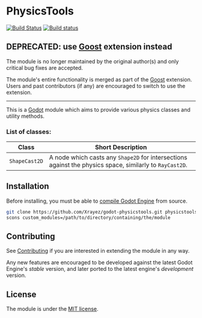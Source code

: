 # PhysicsTools

[![Build Status](https://travis-ci.com/Xrayez/godot-physicstools.svg?branch=master-gd3)](https://travis-ci.com/Xrayez/godot-physicstools)
[![Build status](https://ci.appveyor.com/api/projects/status/tbtra8e221si05bq/branch/master-gd3?svg=true)](https://ci.appveyor.com/project/Xrayez/godot-physicstools/branch/master-gd3)

## DEPRECATED: use [Goost](https://github.com/goostengine/goost) extension instead

The module is no longer maintained by the original author(s) and only critical
bug fixes are accepted.

The module's entire functionality is merged as part of the
[Goost](https://github.com/goostengine/goost) extension. Users and past contributors
(if any) are encouraged to switch to use the extension.

---

This is a [Godot](https://github.com/godotengine/godot) module which aims to
provide various physics classes and utility methods.

### List of classes:

| Class         | Short Description                                                                                       |
| ------------- | ------------------------------------------------------------------------------------------------------- |
| `ShapeCast2D` | A node which casts any `Shape2D` for intersections against the physics space, similarly to `RayCast2D`. |

## Installation

Before installing, you must be able to 
[compile Godot Engine](https://docs.godotengine.org/en/latest/development/compiling/) 
from source.

```bash
git clone https://github.com/Xrayez/godot-physicstools.git physicstools
scons custom_modules=/path/to/directory/containing/the/module
```

## Contributing
     
See [Contributing](CONTRIBUTING.md) if you are interested in extending the
module in any way.

Any new features are encouraged to be developed against the latest Godot
Engine's *stable* version, and later ported to the latest engine's *development*
version.

## License

The module is under the [MIT license](LICENSE.md).
